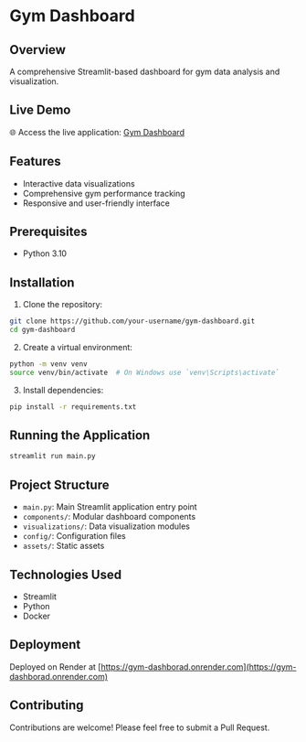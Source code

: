 # Gym Dashboard

## Overview
A comprehensive Streamlit-based dashboard for gym data analysis and visualization.

## Live Demo
🌐 Access the live application: [Gym Dashboard](https://gym-dashborad.onrender.com)

## Features
- Interactive data visualizations
- Comprehensive gym performance tracking
- Responsive and user-friendly interface

## Prerequisites
- Python 3.10

## Installation

1. Clone the repository:
```bash
git clone https://github.com/your-username/gym-dashboard.git
cd gym-dashboard
```

2. Create a virtual environment:
```bash
python -m venv venv
source venv/bin/activate  # On Windows use `venv\Scripts\activate`
```

3. Install dependencies:
```bash
pip install -r requirements.txt
```

## Running the Application

```bash
streamlit run main.py
```
## Project Structure
- `main.py`: Main Streamlit application entry point
- `components/`: Modular dashboard components
- `visualizations/`: Data visualization modules
- `config/`: Configuration files
- `assets/`: Static assets

## Technologies Used
- Streamlit
- Python
- Docker

## Deployment
Deployed on Render at [https://gym-dashborad.onrender.com](https://gym-dashborad.onrender.com)

## Contributing
Contributions are welcome! Please feel free to submit a Pull Request.


